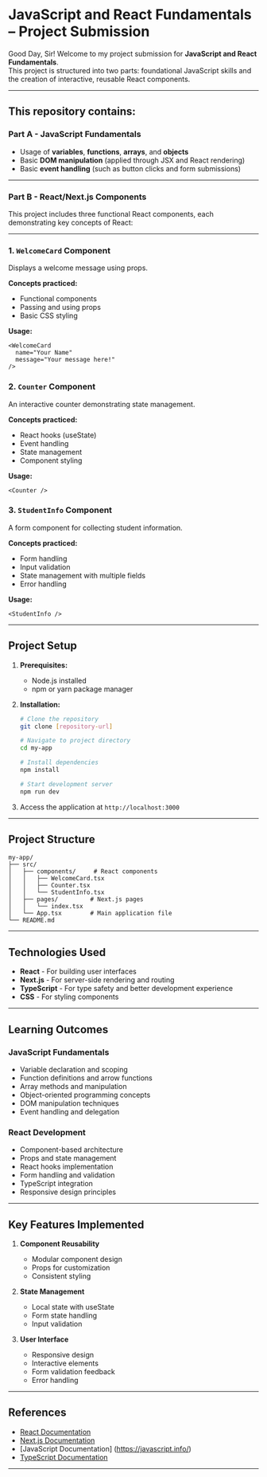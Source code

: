 # JavaScript and React Fundamentals – Project Submission

Good Day, Sir! Welcome to my project submission for **JavaScript and React Fundamentals**.  
This project is structured into two parts: foundational JavaScript skills and the creation of interactive, reusable React components.

---

##  This repository contains:

###  Part A - JavaScript Fundamentals
- Usage of **variables**, **functions**, **arrays**, and **objects**
- Basic **DOM manipulation** (applied through JSX and React rendering)
- Basic **event handling** (such as button clicks and form submissions)

---

###  Part B - React/Next.js Components

This project includes three functional React components, each demonstrating key concepts of React:

---

### 1. `WelcomeCard` Component
Displays a welcome message using props.

**Concepts practiced:**
- Functional components
- Passing and using props
- Basic CSS styling

**Usage:**
```tsx
<WelcomeCard 
  name="Your Name" 
  message="Your message here!" 
/>
```

### 2. `Counter` Component
An interactive counter demonstrating state management.

**Concepts practiced:**
- React hooks (useState)
- Event handling
- State management
- Component styling

**Usage:**
```tsx
<Counter />
```

### 3. `StudentInfo` Component
A form component for collecting student information.

**Concepts practiced:**
- Form handling
- Input validation
- State management with multiple fields
- Error handling

**Usage:**
```tsx
<StudentInfo />
```

---

##  Project Setup

1. **Prerequisites:**
   - Node.js installed
   - npm or yarn package manager

2. **Installation:**
   ```bash
   # Clone the repository
   git clone [repository-url]

   # Navigate to project directory
   cd my-app

   # Install dependencies
   npm install

   # Start development server
   npm run dev
   ```

3. Access the application at `http://localhost:3000`

---

##  Project Structure
```
my-app/
├── src/
│   ├── components/     # React components
│   │   ├── WelcomeCard.tsx
│   │   ├── Counter.tsx
│   │   └── StudentInfo.tsx
│   ├── pages/         # Next.js pages
│   │   └── index.tsx
│   └── App.tsx        # Main application file
└── README.md
```

---

##  Technologies Used

- **React** - For building user interfaces
- **Next.js** - For server-side rendering and routing
- **TypeScript** - For type safety and better development experience
- **CSS** - For styling components

---

##  Learning Outcomes

### JavaScript Fundamentals
- Variable declaration and scoping
- Function definitions and arrow functions
- Array methods and manipulation
- Object-oriented programming concepts
- DOM manipulation techniques
- Event handling and delegation

### React Development
- Component-based architecture
- Props and state management
- React hooks implementation
- Form handling and validation
- TypeScript integration
- Responsive design principles

---

##  Key Features Implemented

1. **Component Reusability**
   - Modular component design
   - Props for customization
   - Consistent styling

2. **State Management**
   - Local state with useState
   - Form state handling
   - Input validation

3. **User Interface**
   - Responsive design
   - Interactive elements
   - Form validation feedback
   - Error handling

---

## References

- [React Documentation](https://react.dev/learn)
- [Next.js Documentation](https://nextjs.org/learn)
- [JavaScript Documentation] (https://javascript.info/)
- [TypeScript Documentation](https://www.w3schools.com/typescript/typescript_intro.php)

---
